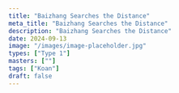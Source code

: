 ```yaml
---
title: "Baizhang Searches the Distance"
meta_title: "Baizhang Searches the Distance"
description: "Baizhang Searches the Distance"
date: 2024-09-13
image: "/images/image-placeholder.jpg"
types: ["Type 1"]
masters: [""]
tags: ["Koan"]
draft: false
---
```


